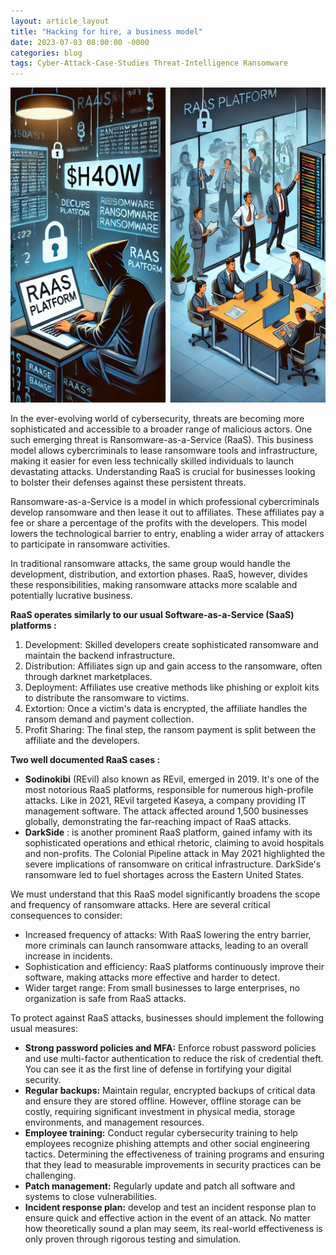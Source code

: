 ```yaml
---
layout: article_layout
title: "Hacking for hire, a business model"
date: 2023-07-03 08:00:00 -0000
categories: blog
tags: Cyber-Attack-Case-Studies Threat-Intelligence Ransomware
---
```

![Illustrated by our virtual artist, the contrast between the origins and impacts of ransomware attacks.](/assets/alexis-cybersecurity-raas.webp)

In the ever-evolving world of cybersecurity, threats are becoming more sophisticated and accessible to a broader range of malicious actors. One such emerging threat is Ransomware-as-a-Service (RaaS). This business model allows cybercriminals to lease ransomware tools and infrastructure, making it easier for even less technically skilled individuals to launch devastating attacks. Understanding RaaS is crucial for businesses looking to bolster their defenses against these persistent threats.<!--more-->

Ransomware-as-a-Service is a model in which professional cybercriminals develop ransomware and then lease it out to affiliates. These affiliates pay a fee or share a percentage of the profits with the developers. This model lowers the technological barrier to entry, enabling a wider array of attackers to participate in ransomware activities.

In traditional ransomware attacks, the same group would handle the development, distribution, and extortion phases. RaaS, however, divides these responsibilities, making ransomware attacks more scalable and potentially lucrative business.

**RaaS operates similarly to our usual Software-as-a-Service (SaaS) platforms :**

1. Development: Skilled developers create sophisticated ransomware and maintain the backend infrastructure.
2. Distribution: Affiliates sign up and gain access to the ransomware, often through darknet marketplaces.
3. Deployment: Affiliates use creative methods like phishing or exploit kits to distribute the ransomware to victims.
4. Extortion: Once a victim's data is encrypted, the affiliate handles the ransom demand and payment collection.
5. Profit Sharing: The final step, the ransom payment is split between the affiliate and the developers.

**Two well documented RaaS cases :**

- **Sodinokibi** (REvil) also known as REvil, emerged in 2019. It's one of the most notorious RaaS platforms, responsible for numerous high-profile attacks. Like in 2021, REvil targeted Kaseya, a company providing IT management software. The attack affected around 1,500 businesses globally, demonstrating the far-reaching impact of RaaS attacks.
- **DarkSide** : is another prominent RaaS platform, gained infamy with its sophisticated operations and ethical rhetoric, claiming to avoid hospitals and non-profits. The Colonial Pipeline attack in May 2021 highlighted the severe implications of ransomware on critical infrastructure. DarkSide's ransomware led to fuel shortages across the Eastern United States.

We must understand that this RaaS model significantly broadens the scope and frequency of ransomware attacks. Here are several critical consequences to consider:
- Increased frequency of attacks: With RaaS lowering the entry barrier, more criminals can launch ransomware attacks, leading to an overall increase in incidents.
- Sophistication and efficiency: RaaS platforms continuously improve their software, making attacks more effective and harder to detect.
- Wider target range: From small businesses to large enterprises, no organization is safe from RaaS attacks.

To protect against RaaS attacks, businesses should implement the following usual measures:

- **Strong password policies and MFA:** Enforce robust password policies and use multi-factor authentication to reduce the risk of credential theft. You can see it as the first line of defense in fortifying your digital security.
- **Regular backups:** Maintain regular, encrypted backups of critical data and ensure they are stored offline. However, offline storage can be costly, requiring significant investment in physical media, storage environments, and management resources.
- **Employee training:** Conduct regular cybersecurity training to help employees recognize phishing attempts and other social engineering tactics. Determining the effectiveness of training programs and ensuring that they lead to measurable improvements in security practices can be challenging.
- **Patch management:** Regularly update and patch all software and systems to close vulnerabilities.
- **Incident response plan:** develop and test an incident response plan to ensure quick and effective action in the event of an attack. No matter how theoretically sound a plan may seem, its real-world effectiveness is only proven through rigorous testing and simulation.